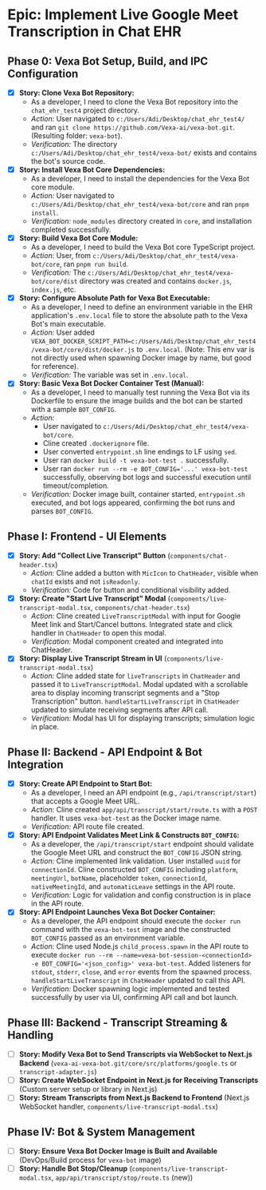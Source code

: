 # Epic: Implement Live Google Meet Transcription in Chat EHR

## Phase 0: Vexa Bot Setup, Build, and IPC Configuration

- [x] **Story: Clone Vexa Bot Repository:**
    - As a developer, I need to clone the Vexa Bot repository into the `chat_ehr_test4` project directory.
    - *Action:* User navigated to `c:/Users/Adi/Desktop/chat_ehr_test4/` and ran `git clone https://github.com/Vexa-ai/vexa-bot.git`. (Resulting folder: `vexa-bot`).
    - *Verification:* The directory `c:/Users/Adi/Desktop/chat_ehr_test4/vexa-bot/` exists and contains the bot's source code.
- [x] **Story: Install Vexa Bot Core Dependencies:**
    - As a developer, I need to install the dependencies for the Vexa Bot core module.
    - *Action:* User navigated to `c:/Users/Adi/Desktop/chat_ehr_test4/vexa-bot/core` and ran `pnpm install`.
    - *Verification:* `node_modules` directory created in `core`, and installation completed successfully.
- [x] **Story: Build Vexa Bot Core Module:**
    - As a developer, I need to build the Vexa Bot core TypeScript project.
    - *Action:* User, from `c:/Users/Adi/Desktop/chat_ehr_test4/vexa-bot/core`, ran `pnpm run build`.
    - *Verification:* The `c:/Users/Adi/Desktop/chat_ehr_test4/vexa-bot/core/dist` directory was created and contains `docker.js`, `index.js`, etc.
- [x] **Story: Configure Absolute Path for Vexa Bot Executable:**
    - As a developer, I need to define an environment variable in the EHR application's `.env.local` file to store the absolute path to the Vexa Bot's main executable.
    - *Action:* User added `VEXA_BOT_DOCKER_SCRIPT_PATH=c:/Users/Adi/Desktop/chat_ehr_test4/vexa-bot/core/dist/docker.js` to `.env.local`. (Note: This env var is not directly used when spawning Docker image by name, but good for reference).
    - *Verification:* The variable was set in `.env.local`.
- [x] **Story: Basic Vexa Bot Docker Container Test (Manual):**
    - As a developer, I need to manually test running the Vexa Bot via its Dockerfile to ensure the image builds and the bot can be started with a sample `BOT_CONFIG`.
    - *Action:*
        - User navigated to `c:/Users/Adi/Desktop/chat_ehr_test4/vexa-bot/core`.
        - Cline created `.dockerignore` file.
        - User converted `entrypoint.sh` line endings to LF using `sed`.
        - User ran `docker build -t vexa-bot-test .` successfully.
        - User ran `docker run --rm -e BOT_CONFIG='...' vexa-bot-test` successfully, observing bot logs and successful execution until timeout/completion.
    - *Verification:* Docker image built, container started, `entrypoint.sh` executed, and bot logs appeared, confirming the bot runs and parses `BOT_CONFIG`.

## Phase I: Frontend - UI Elements

- [x] **Story: Add "Collect Live Transcript" Button** (`components/chat-header.tsx`)
    - *Action:* Cline added a button with `MicIcon` to `ChatHeader`, visible when `chatId` exists and not `isReadonly`.
    - *Verification:* Code for button and conditional visibility added.
- [x] **Story: Create "Start Live Transcript" Modal** (`components/live-transcript-modal.tsx`, `components/chat-header.tsx`)
    - *Action:* Cline created `LiveTranscriptModal` with input for Google Meet link and Start/Cancel buttons. Integrated state and click handler in `ChatHeader` to open this modal.
    - *Verification:* Modal component created and integrated into ChatHeader.
- [x] **Story: Display Live Transcript Stream in UI** (`components/live-transcript-modal.tsx`)
    - *Action:* Cline added state for `liveTranscripts` in `ChatHeader` and passed it to `LiveTranscriptModal`. Modal updated with a scrollable area to display incoming transcript segments and a "Stop Transcription" button. `handleStartLiveTranscript` in `ChatHeader` updated to simulate receiving segments after API call.
    - *Verification:* Modal has UI for displaying transcripts; simulation logic in place.

## Phase II: Backend - API Endpoint & Bot Integration

- [x] **Story: Create API Endpoint to Start Bot:**
    - As a developer, I need an API endpoint (e.g., `/api/transcript/start`) that accepts a Google Meet URL.
    - *Action:* Cline created `app/api/transcript/start/route.ts` with a `POST` handler. It uses `vexa-bot-test` as the Docker image name.
    - *Verification:* API route file created.
- [x] **Story: API Endpoint Validates Meet Link & Constructs `BOT_CONFIG`:**
    - As a developer, the `/api/transcript/start` endpoint should validate the Google Meet URL and construct the `BOT_CONFIG` JSON string.
    - *Action:* Cline implemented link validation. User installed `uuid` for `connectionId`. Cline constructed `BOT_CONFIG` including `platform`, `meetingUrl`, `botName`, placeholder `token`, `connectionId`, `nativeMeetingId`, and `automaticLeave` settings in the API route.
    - *Verification:* Logic for validation and config construction is in place in the API route.
- [x] **Story: API Endpoint Launches Vexa Bot Docker Container:**
    - As a developer, the API endpoint should execute the `docker run` command with the `vexa-bot-test` image and the constructed `BOT_CONFIG` passed as an environment variable.
    - *Action:* Cline used Node.js `child_process.spawn` in the API route to execute `docker run --rm --name=vexa-bot-session-<connectionId> -e BOT_CONFIG='<json_config>' vexa-bot-test`. Added listeners for `stdout`, `stderr`, `close`, and `error` events from the spawned process. `handleStartLiveTranscript` in `ChatHeader` updated to call this API.
    - *Verification:* Docker spawning logic implemented and tested successfully by user via UI, confirming API call and bot launch.

## Phase III: Backend - Transcript Streaming & Handling

- [ ] **Story: Modify Vexa Bot to Send Transcripts via WebSocket to Next.js Backend** (`vexa-ai-vexa-bot.git/core/src/platforms/google.ts` or `transcript-adapter.js`)
- [ ] **Story: Create WebSocket Endpoint in Next.js for Receiving Transcripts** (Custom server setup or library in Next.js)
- [ ] **Story: Stream Transcripts from Next.js Backend to Frontend** (Next.js WebSocket handler, `components/live-transcript-modal.tsx`)

## Phase IV: Bot & System Management

- [ ] **Story: Ensure Vexa Bot Docker Image is Built and Available** (DevOps/Build process for `vexa-bot` image)
- [ ] **Story: Handle Bot Stop/Cleanup** (`components/live-transcript-modal.tsx`, `app/api/transcript/stop/route.ts` (new))
